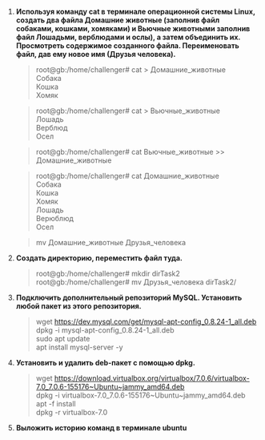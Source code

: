 
1. **Используя команду cat в терминале операционной системы Linux, создать
   два файла Домашние животные (заполнив файл собаками, кошками,
   хомяками) и Вьючные животными заполнив файл Лошадьми, верблюдами и
   ослы), а затем объединить их. Просмотреть содержимое созданного файла.
   Переименовать файл, дав ему новое имя (Друзья человека).**

   >root@gb:/home/challenger# cat > Домашние_животные \
   Собака\
   Кошка\
   Хомяк

   >root@gb:/home/challenger# cat > Вьючные_животные \
   Лошадь\
   Верблюд\
   Осел

   >root@gb:/home/challenger# cat Вьючные_животные >> Домашние_животные

   >root@gb:/home/challenger# cat Домашние_животные \
   Собака\
   Кошка\
   Хомяк\
   Лошадь\
   Верюблюд\
   Осел

   >mv Домашние_животные Друзья_человека

2. **Создать директорию, переместить файл туда.**
   
   >root@gb:/home/challenger# mkdir dirTask2\
   >root@gb:/home/challenger# mv Друзья_человека dirTask2/

3. **Подключить дополнительный репозиторий MySQL. Установить любой пакет
   из этого репозитория.**

   >wget https://dev.mysql.com/get/mysql-apt-config_0.8.24-1_all.deb \
   >dpkg -i mysql-apt-config_0.8.24-1_all.deb\
   >sudo apt update\
   >apt install mysql-server -y

4. **Установить и удалить deb-пакет с помощью dpkg.**

   >wget https://download.virtualbox.org/virtualbox/7.0.6/virtualbox-7.0_7.0.6-155176~Ubuntu~jammy_amd64.deb \
   >dpkg -i virtualbox-7.0_7.0.6-155176~Ubuntu~jammy_amd64.deb \
   >apt -f install \
   >dpkg -r virtualbox-7.0

5. **Выложить историю команд в терминале ubuntu**

